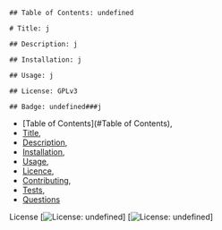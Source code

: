 
    ## Table of Contents: undefined

    # Title: j

    ## Description: j

    ## Installation: j

    ## Usage: j

    ## License: GPLv3
    
    ## Badge: undefined###j
 * [Table of Contents](#Table of Contents),
 * [Title](#Title),
 * [Description](#Description),
 * [Installation](#Installation),
 * [Usage](#Usage),
 * [Licence](#Licence),
 * [Contributing](#Contributing),
 * [Tests](#Tests),
 * [Questions](#Questions)
        
 License
    [![License: undefined](https://img.shields.io/badge/License-GPLv3-blue.svg)]
    [![License: undefined](https://img.shields.io/badge/License-GPLv3-undefined.svg)]